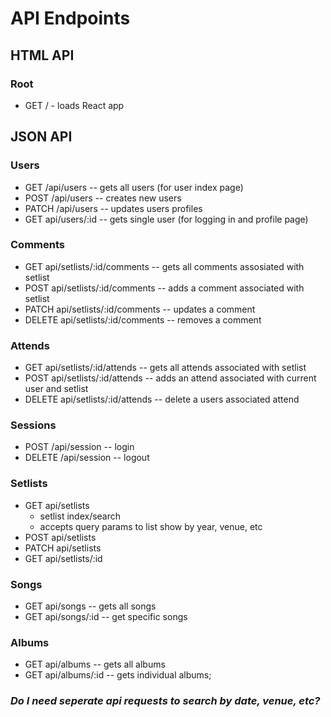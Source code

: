 # API Endpoints

## HTML API
### Root
* GET / - loads React app

## JSON API
### Users
* GET /api/users  -- gets all users (for user index page)
* POST /api/users -- creates new users
* PATCH /api/users -- updates users profiles
* GET api/users/:id -- gets single user (for logging in and profile page)

### Comments
* GET api/setlists/:id/comments -- gets all comments assosiated with setlist
* POST api/setlists/:id/comments -- adds a comment associated with setlist
* PATCH  api/setlists/:id/comments -- updates a comment
* DELETE api/setlists/:id/comments -- removes a comment

### Attends 
* GET api/setlists/:id/attends -- gets all attends associated with setlist
* POST api/setlists/:id/attends -- adds an attend associated with current user and setlist
* DELETE api/setlists/:id/attends -- delete a users associated attend

### Sessions
* POST /api/session -- login
* DELETE /api/session -- logout

### Setlists
* GET api/setlists
    * setlist index/search
    * accepts query params to list show by year, venue, etc
* POST api/setlists
* PATCH api/setlists
* GET api/setlists/:id

### Songs
* GET api/songs -- gets all songs
* GET api/songs/:id -- get specific songs

### Albums
* GET api/albums -- gets all albums 
* GET api/albums/:id -- gets individual albums;



### *Do I need seperate api requests to search by date, venue, etc?*